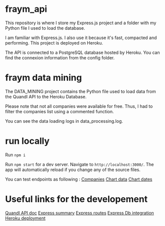# fraym_api

This repository is where I store my Express.js project and a folder with my Python file I used to load the database.

I am familiar with Express.js. I also use it because it's fast, compacted and performing. This project is deployed on Heroku.

The API is connected to a PostgreSQL database hosted by Heroku. You can find the connexion information from the config folder.

# fraym data mining

The DATA_MINING project contains the Python file used to load data from the Quandl API to the Heroku Database. 

Please note that not all companies were available for free. Thus, I had to filter the companies list using a commented function. 

You can see the data loading logs in data_processing.log.


# run locally 


Run `npm i`

Run `npm start` for a dev server. Navigate to `http://localhost:3000/`. The app will automatically reload if you change any of the source files.

You can test endpoints as following : 
    [Companies](http://localhost:3000/companies)
    [Chart data](http://localhost:3000/chart/AAPL)
    [Chart dates](http://localhost:3000/chart/AAPL/dates)

# Useful links for the developement 


[Quandl API doc](https://www.quandl.com/data/EOD-End-of-Day-US-Stock-Prices/documentation)
[Express summary](https://www.smashingmagazine.com/2020/04/express-api-backend-project-postgresql)
[Express routes](https://xpertphp.com/node-js-routes-in-separate-file-using-express/)
[Express Db integration](https://expressjs.com/en/guide/database-integration.html#postgresql)
[Heroku deployment](https://dzone.com/articles/deploy-your-node-express-app-on-heroku-in-8-easy-s)




